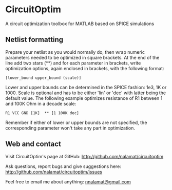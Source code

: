 # CircuitOptim

A circuit optimization toolbox for MATLAB based on SPICE simulations


## Netlist formatting

Prepare your netlist as you would normally do, then wrap numeric parameters
needed to be optimized in square brackets. At the end of the line add two stars
(**) and for each parameter in brackets, write optimization options, again
enclosed in brackets, with the following format:

    [lower_bound upper_bound (scale)]

Lower and upper bounds can be determined in the SPICE fashion: 1e3, 1K or 1000.
Scale is optional and has to be either 'lin' or 'dec' with latter being the
default value. The following example optimizes resistance of R1 between 1 and
100K Ohm in a decade scale:

    R1 VCC GND [1K]  ** [1 100K dec]

Remember if either of lower or upper bounds are not specified, the
corresponding parameter won't take any part in optimization.


## Web and contact

Visit CircuitOptim's page at GitHub:
    http://github.com/nalamat/circuitoptim

Ask questions, report bugs and give suggestions here:
    http://github.com/nalamat/circuitoptim/issues

Feel free to email me about anything:
    nnalamat@gmail.com